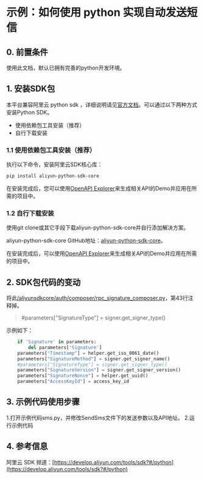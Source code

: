 # 示例：如何使用 python 实现自动发送短信

## 0. 前置条件

使用此文档，默认已拥有完善的python开发环境。

## 1. 安装SDK包

本平台兼容阿里云 python sdk ，详细说明请见[官方文档](https://help.aliyun.com/document_detail/112147.html?spm=a2c4g.11186623.6.645.59de5f30Cp3u3n)。可以通过以下两种方式安装Python SDK。

* 使用依赖包工具安装（推荐）
* 自行下载安装

### 1.1 使用依赖包工具安装（推荐）

执行以下命令，安装阿里云SDK核心库：

```bash
pip install aliyun-python-sdk-core
```

在安装完成后，您可以使用[OpenAPI Explorer](https://api.aliyun.com/?spm=a2c4g.11186623.2.15.57c059ad3QlmqO#/?product=Dysmsapi&lang=PYTHON)来生成相关API的Demo并应用在所需的项目中。

### 1.2 自行下载安装

使用git clone或其它手段下载aliyun-python-sdk-core并自行添加解决方案。

aliyun-python-sdk-core GitHub地址：[aliyun-python-sdk-core](https://github.com/aliyun/aliyun-openapi-python-sdk/tree/master/aliyun-python-sdk-core?spm=a2c4g.11186623.2.16.57c059ad3QlmqO)。

在安装完成后，可以使用[OpenAPI Explorer](https://api.aliyun.com/?spm=a2c4g.11186623.2.15.57c059ad3QlmqO#/?product=Dysmsapi&lang=PYTHON)来生成相关API的Demo并应用在所需的项目中。

## 2. SDK包代码的变动

将此[/aliyunsdkcore/auth/composer/rpc_signature_composer.py](https://github.com/aliyun/aliyun-openapi-python-sdk/blob/master/aliyun-python-sdk-core/aliyunsdkcore/auth/composer/rpc_signature_composer.py)，第43行注释掉。
> #parameters["SignatureType"] = signer.get_signer_type()

示例如下：

```python
    if 'Signature' in parameters:
        del parameters['Signature']
    parameters["Timestamp"] = helper.get_iso_8061_date()
    parameters["SignatureMethod"] = signer.get_signer_name()
    #parameters["SignatureType"] = signer.get_signer_type()
    parameters["SignatureVersion"] = signer.get_signer_version()
    parameters["SignatureNonce"] = helper.get_uuid()
    parameters["AccessKeyId"] = access_key_id
```

## 3. 示例代码使用步骤

1.打开示例代码sms.py，并修改SendSms文件下的发送参数以及API地址。
2.运行示例代码

## 4. 参考信息

阿里云 SDK 频道：[https://develop.aliyun.com/tools/sdk?#/python](https://develop.aliyun.com/tools/sdk?#/python)